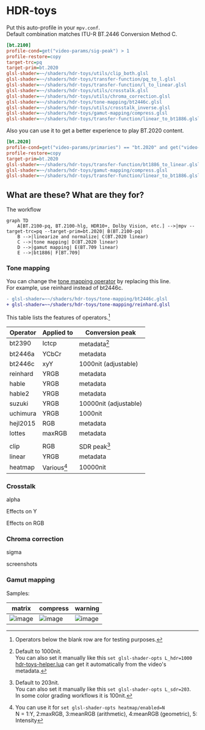 # HDR-toys

Put this auto-profile in your `mpv.conf`.  
Default combination matches ITU-R BT.2446 Conversion Method C.

```ini
[bt.2100]
profile-cond=get("video-params/sig-peak") > 1
profile-restore=copy
target-trc=pq
target-prim=bt.2020
glsl-shader=~~/shaders/hdr-toys/utils/clip_both.glsl
glsl-shader=~~/shaders/hdr-toys/transfer-function/pq_to_l.glsl
glsl-shader=~~/shaders/hdr-toys/transfer-function/l_to_linear.glsl
glsl-shader=~~/shaders/hdr-toys/utils/crosstalk.glsl
glsl-shader=~~/shaders/hdr-toys/utils/chroma_correction.glsl
glsl-shader=~~/shaders/hdr-toys/tone-mapping/bt2446c.glsl
glsl-shader=~~/shaders/hdr-toys/utils/crosstalk_inverse.glsl
glsl-shader=~~/shaders/hdr-toys/gamut-mapping/compress.glsl
glsl-shader=~~/shaders/hdr-toys/transfer-function/linear_to_bt1886.glsl
```

Also you can use it to get a better experience to play BT.2020 content.

```ini
[bt.2020]
profile-cond=get("video-params/primaries") == "bt.2020" and get("video-params/sig-peak") == 1
profile-restore=copy
target-prim=bt.2020
glsl-shader=~~/shaders/hdr-toys/transfer-function/bt1886_to_linear.glsl
glsl-shader=~~/shaders/hdr-toys/gamut-mapping/compress.glsl
glsl-shader=~~/shaders/hdr-toys/transfer-function/linear_to_bt1886.glsl
```

## What are these? What are they for?

The workflow

```mermaid
graph TD
    A[BT.2100-pq, BT.2100-hlg, HDR10+, Dolby Vision, etc.] -->|mpv --target-trc=pq --target-prim=bt.2020| B(BT.2100-pq)
    B -->|linearize and normalize| C(BT.2020 linear)
    C -->|tone mapping| D(BT.2020 linear)
    D -->|gamut mapping| E(BT.709 linear)
    E -->|bt1886| F[BT.709]
```

### Tone mapping

You can change the [tone mapping operator](https://github.com/Natural-Harmonia-Gropius/mpv_config/tree/main/portable_config/shaders/hdr-toys/tone-mapping) by replacing this line.  
For example, use reinhard instead of bt2446c.

```diff
- glsl-shader=~~/shaders/hdr-toys/tone-mapping/bt2446c.glsl
+ glsl-shader=~~/shaders/hdr-toys/tone-mapping/reinhard.glsl
```

This table lists the features of operators.[^1]

| Operator | Applied to  | Conversion peak       |
| -------- | ----------- | --------------------- |
| bt2390   | Ictcp       | metadata[^2]          |
| bt2446a  | YCbCr       | metadata              |
| bt2446c  | xyY         | 1000nit (adjustable)  |
| reinhard | YRGB        | metadata              |
| hable    | YRGB        | metadata              |
| hable2   | YRGB        | metadata              |
| suzuki   | YRGB        | 10000nit (adjustable) |
| uchimura | YRGB        | 1000nit               |
| hejl2015 | RGB         | metadata              |
| lottes   | maxRGB      | metadata              |
|          |             |                       |
| clip     | RGB         | SDR peak[^3]          |
| linear   | YRGB        | metadata              |
| heatmap  | Various[^4] | 10000nit              |

[^1]: Operators below the blank row are for testing purposes.
[^2]:
    Default to 1000nit.  
    You can also set it manually like this `set glsl-shader-opts L_hdr=1000`  
    [hdr-toys-helper.lua](https://github.com/Natural-Harmonia-Gropius/mpv_config/blob/main/portable_config/scripts/hdr-toys-helper.lua) can get it automatically from the video's metadata.

[^3]:
    Default to 203nit.  
    You can also set it manually like this `set glsl-shader-opts L_sdr=203`.  
    In some color grading workflows it is 100nit.

[^4]:
    You can use it for `set glsl-shader-opts heatmap/enabled=N`  
    N = 1:Y, 2:maxRGB, 3:meanRGB (arithmetic), 4:meanRGB (geometric), 5: Intensity

### Crosstalk

alpha

Effects on Y

Effects on RGB

### Chroma correction

sigma

screenshots

### Gamut mapping

Samples:

| matrix                                                                                                          | compress                                                                                                        | warning                                                                                                         |
| --------------------------------------------------------------------------------------------------------------- | --------------------------------------------------------------------------------------------------------------- | --------------------------------------------------------------------------------------------------------------- |
| ![image](https://user-images.githubusercontent.com/50797982/213413557-1769ffb3-3b1c-4cc9-9645-5296ca4a3c48.png) | ![image](https://user-images.githubusercontent.com/50797982/213413438-06c20760-dac7-4399-86d4-0bea861d96c2.png) | ![image](https://user-images.githubusercontent.com/50797982/213413809-5e40d3c2-b2d4-4b9d-bb40-44069818286f.png) |
